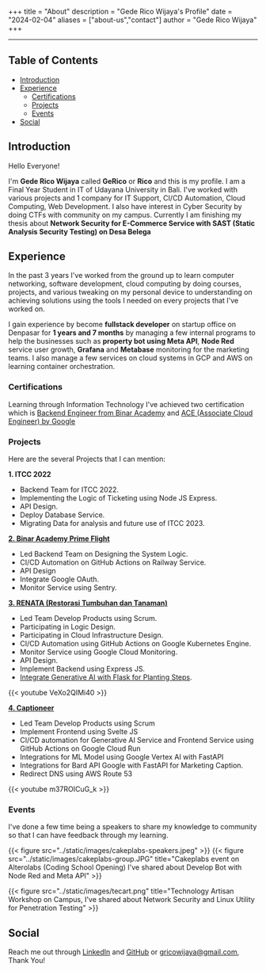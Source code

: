 +++
title = "About"
description = "Gede Rico Wijaya's Profile"
date = "2024-02-04"
aliases = ["about-us","contact"]
author = "Gede Rico Wijaya"
+++

---


## Table of Contents

- [Introduction](#introduction)
- [Experience](#experience)
    - [Certifications](#certifications)
    - [Projects](#projects)
    - [Events](#events)
- [Social](#social)


## Introduction

Hello Everyone!

I'm **Gede Rico Wijaya** called **GeRico** or **Rico** and this is my profile. I am a Final Year Student in IT of Udayana University in Bali. I've worked with various projects and 1 company for IT Support, CI/CD Automation, Cloud Computing, Web Development. I also have interest in Cyber Security by doing CTFs with community on my campus. Currently I am finishing my thesis about **Network Security for E-Commerce Service with SAST (Static Analysis Security Testing) on Desa Belega** 

## Experience

In the past 3 years I've worked from the ground up to learn computer networking, software development, cloud computing by doing courses, projects, and various tweaking on my personal device to understanding on achieving solutions using the tools I needed on every projects that I've worked on. 

I gain experience by become **fullstack developer** on startup office on Denpasar for **1 years and 7 months** by managing a few internal programs to help the businesses such as **property bot using Meta API**, **Node Red** service user growth, **Grafana** and **Metabase** monitoring for the marketing teams. I also manage a few services on cloud systems in GCP and AWS on learning container orchestration.

### Certifications

Learning through Information Technology I've achieved two certification which is [Backend Engineer from Binar Academy](https://drive.google.com/file/d/1YRIWZlDq3_j2tnXxlmSpCA_9LM8967_J/view) and [ACE (Associate Cloud Engineer) by Google](https://google.accredible.com/a6406580-3faa-4ee9-8af0-abc8a4d60a4a)

### Projects

Here are the several Projects that I can mention: 

**1. ITCC 2022**

- Backend Team for ITCC 2022.
- Implementing the Logic of Ticketing using Node JS Express.
- API Design.
- Deploy Database Service. 
- Migrating Data for analysis and future use of ITCC 2023.

**[2. Binar Academy Prime Flight](https://github.com/Prime-Flight/backend-api)**

- Led Backend Team on Designing the System Logic.
- CI/CD Automation on GitHub Actions on Railway Service.
- API Design
- Integrate Google OAuth.
- Monitor Service using Sentry.

**[3. RENATA (Restorasi Tumbuhan dan Tanaman)](https://github.com/RENATA-C23-PS218/backend-service)**

- Led Team Develop Products using Scrum.
- Participating in Logic Design.
- Participating in Cloud Infrastructure Design.
- CI/CD Automation using GitHub Actions on Google Kubernetes Engine.
- Monitor Service using Google Cloud Monitoring.
- API Design.
- Implement Backend using Express JS.
- [Integrate Generative AI with Flask for Planting Steps](https://github.com/RENATA-C23-PS218/growing-plants-service).

{{< youtube VeXo2QIMi40 >}}

**[4. Captioneer](https://dev.alterolabs.com/about)**

- Led Team Develop Products using Scrum
- Implement Frontend using Svelte JS
- CI/CD automation for Generative AI Service and Frontend Service using GitHub Actions on Google Cloud Run
- Integrations for ML Model using Google Vertex AI with FastAPI
- Integrations for Bard API Google with FastAPI for Marketing Caption.
- Redirect DNS using AWS Route 53

{{< youtube m37ROICuG_k >}}

### Events

I've done a few time being a speakers to share my knowledge to community so that I can have feedback through my learning.  

{{< figure src="../static/images/cakeplabs-speakers.jpeg" >}}
{{< figure src="../static/images/cakeplabs-group.JPG" title="Cakeplabs event on Alterolabs (Coding School Opening) I've shared about Develop Bot with Node Red and Meta API" >}}

{{< figure src="../static/images/tecart.png" title="Technology Artisan Workshop on Campus, I've shared about Network Security and Linux Utility for Penetration Testing" >}}

## Social

Reach me out through [LinkedIn](https://linkedin.com/in/gricowijaya) and [GitHub](https://github.com/gricowijaya) or [gricowijaya@gmail.com](mailto:gricowijaya@gmail.com), Thank You!

